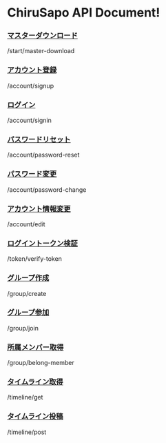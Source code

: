 # ChiruSapo API Document!

### [マスターダウンロード](/_api-document/start/master-download.md)
/start/master-download

### [アカウント登録](/_api-document/account/signup.md)
/account/signup

### [ログイン](/_api-document/account/signin.md)
/account/signin

### [パスワードリセット](/_api-document/account/password-reset.md)
/account/password-reset

### [パスワード変更](/_api-document/account/password-change.md)
/account/password-change

### [アカウント情報変更](/_api-document/account/edit.md)
/account/edit

### [ログイントークン検証](/_api-document/token/verify-token.md)
/token/verify-token

### [グループ作成](/_api-document/group/create.md)
/group/create

### [グループ参加](/_api-document/group/join.md)
/group/join

### [所属メンバー取得](/_api-document/group/belong-member.md)
/group/belong-member

### [タイムライン取得](/_api-document/timeline/get.md)
/timeline/get

### [タイムライン投稿](/_api-document/timeline/post.md)
/timeline/post